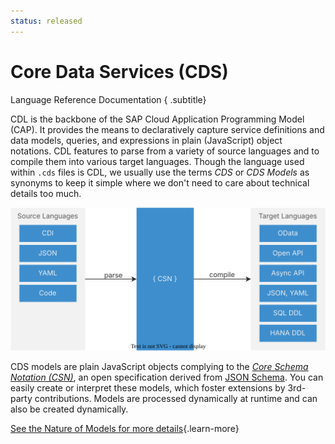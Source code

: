 ```yaml
---
status: released
---
```


# Core Data Services (CDS)
Language Reference Documentation
{ .subtitle}

CDL is the backbone of the SAP Cloud Application Programming Model (CAP). It provides the means to declaratively capture service definitions and data models, queries, and expressions in plain (JavaScript) object notations. CDL features to parse from a variety of source languages and to compile them into various target languages. Though the language used within `.cds` files is CDL, we usually use the terms _CDS_ or _CDS Models_ as synonyms to keep it simple where we don't need to care about technical details too much.

<img src="./assets/csn.drawio.svg" alt="The graphic is explained in the accompanying text."/>

CDS models are plain JavaScript objects complying to the _[Core Schema Notation (CSN)](./csn)_, an open specification derived from [JSON Schema](https://json-schema.org/). You can easily create or interpret these models, which foster extensions by 3rd-party contributions. Models are processed dynamically at runtime and can also be created dynamically.

[See the Nature of Models for more details](models){.learn-more}

<script setup>
import { data as pages } from './index.data.ts'
</script>

<br>
<IndexList :pages='pages' />
